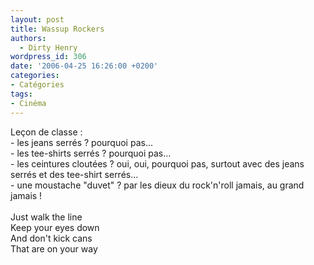 ```yaml
---
layout: post
title: Wassup Rockers
authors:
  - Dirty Henry
wordpress_id: 306
date: '2006-04-25 16:26:00 +0200'
categories:
- Catégories
tags:
- Cinéma
---
```

Leçon de classe :<br />- les jeans serrés ? pourquoi pas...<br />- les tee-shirts serrés ? pourquoi pas...<br />- les ceintures cloutées ? oui, oui, pourquoi pas, surtout avec des jeans serrés et des tee-shirt serrés...<br />- une moustache "duvet" ? par les dieux du rock'n'roll jamais, au grand jamais !<br /><br />Just walk the line<br />Keep your eyes down<br />And don't kick cans<br />That are on your way

